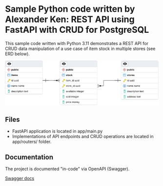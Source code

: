 # Sample Python code written by Alexander Ken: REST API using FastAPI with CRUD for PostgreSQL

This sample code written with Python 3.11 demonstrates a REST API for CRUD data manipulation of a use case of item stock in multiple stores (see ERD below).

![ERD for database schema](https://github.com/compfy-dot-com/Python_API_Sample/blob/master/app/images/TestDatabaseERD.png)


## Files

- FastAPI application is located in app/main.py
- Implementations of API endpoints and CRUD operations are located in app/routers/ folder.

## Documentation

The project is documented "in-code" via OpenAPI (Swagger).

[Swagger docs](https://htmlpreview.github.io/?https://github.com/compfy-dot-com/Python_API_Sample/blob/master/docs/Swagger/index.html)
